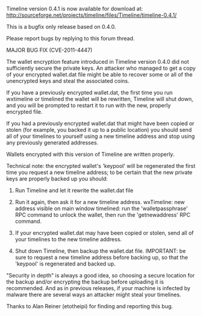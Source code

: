 Timeline version 0.4.1 is now available for download at:
http://sourceforge.net/projects/timeline/files/Timeline/timeline-0.4.1/

This is a bugfix only release based on 0.4.0.

Please report bugs by replying to this forum thread.

MAJOR BUG FIX  (CVE-2011-4447)

The wallet encryption feature introduced in Timeline version 0.4.0 did not sufficiently secure the private keys. An attacker who
managed to get a copy of your encrypted wallet.dat file might be able to recover some or all of the unencrypted keys and steal the
associated coins.

If you have a previously encrypted wallet.dat, the first time you run wxtimeline or timelined the wallet will be rewritten, Timeline will
shut down, and you will be prompted to restart it to run with the new, properly encrypted file.

If you had a previously encrypted wallet.dat that might have been copied or stolen (for example, you backed it up to a public
location) you should send all of your timelines to yourself using a new timeline address and stop using any previously generated addresses.

Wallets encrypted with this version of Timeline are written properly.

Technical note: the encrypted wallet's 'keypool' will be regenerated the first time you request a new timeline address; to be certain that the
new private keys are properly backed up you should:

1. Run Timeline and let it rewrite the wallet.dat file

2. Run it again, then ask it for a new timeline address.
wxTimeline: new address visible on main window
timelined: run the 'walletpassphrase' RPC command to unlock the wallet,  then run the 'getnewaddress' RPC command.

3. If your encrypted wallet.dat may have been copied or stolen, send all of your timelines to the new timeline address.

4. Shut down Timeline, then backup the wallet.dat file.
IMPORTANT: be sure to request a new timeline address before backing up, so that the 'keypool' is regenerated and backed up.

"Security in depth" is always a good idea, so choosing a secure location for the backup and/or encrypting the backup before uploading it is recommended. And as in previous releases, if your machine is infected by malware there are several ways an attacker might steal your timelines.

Thanks to Alan Reiner (etotheipi) for finding and reporting this bug.
